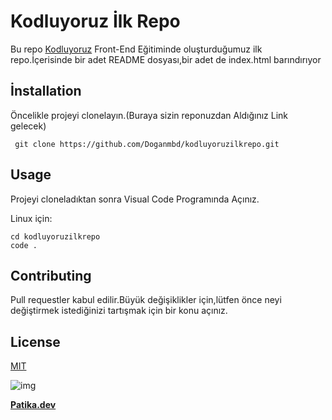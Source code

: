 # **Kodluyoruz İlk Repo**

Bu repo [Kodluyoruz](https://kodluyoruz.org) Front-End Eğitiminde oluşturduğumuz ilk repo.İçerisinde bir adet README dosyası,bir adet de index.html barındırıyor

## **İnstallation**
Öncelikle projeyi clonelayın.(Buraya sizin reponuzdan Aldığınız Link gelecek)

```
 git clone https://github.com/Doganmbd/kodluyoruzilkrepo.git

```
## **Usage**
Projeyi cloneladıktan sonra Visual Code Programında Açınız.

Linux için:

```
cd kodluyoruzilkrepo
code .

 ```

 ## **Contributing**
 Pull requestler kabul edilir.Büyük değişiklikler için,lütfen önce neyi değiştirmek istediğinizi tartışmak için bir konu açınız.

## **License**
[MIT](https://choosealicense.com/licenses/mit/)


![img]()

**[Patika.dev](https://app.patika.dev/)**
